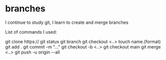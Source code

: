 # branches
I continue to study git, I learn to create and merge branches

List of commands I used:

git clone https://
git status
git branch 
git checkout <..> 
touch name.(format)
git add .
git commit -m "..."
git checkout -b <..> 
git checkout main 
git merge <..>
git push -u origin --all 
